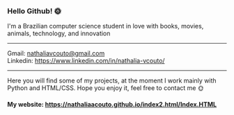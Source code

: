 ### Hello Github! 🌞

I'm a Brazilian computer science student in love with books, movies, animals, technology, and innovation 

---

Gmail: nathaliavcouto@gmail.com <br>
Linkedin: https://www.linkedin.com/in/nathalia-vcouto/

---

Here you will find some of my projects, at the moment I work mainly with Python and HTML/CSS. Hope you enjoy it, feel free to contact me 🌞

#### My website: https://nathaliaacouto.github.io/index2.html/Index.HTML 
